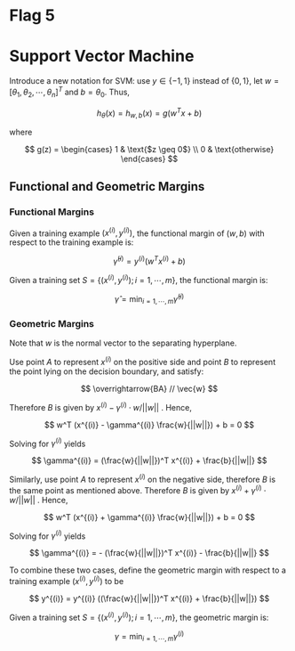# Flag 5
# Support Vector Machine
Introduce a new notation for SVM: use $y \in \{ -1, 1 \}$ instead of $\{ 0, 1 \}$, let $w = [\theta_1, \theta_2, \cdots, \theta_n]^T$ and $b = \theta_0$. Thus,

$$
h_{\theta}(x) = h_{w,b}(x) = g(w^T x + b)
$$

where

$$
g(z) = 
\begin{cases}
1 & \text{$z \geq 0$} \\
0 & \text{otherwise}
\end{cases}
$$

## Functional and Geometric Margins
### Functional Margins
Given a training example $(x^{(i)} , y^{(i)})$, the functional margin of $(w,b)$ with respect to the training example is:

$$
\hat \gamma ^{(i)} = y^{(i)} (w^T x ^{(i)} + b)
$$

Given a training set $S = \{ (x^{(i)} , y^{(i)}); i = 1, \cdots, m \}$, the functional margin is:

$$
\hat \gamma = \min_{i = 1, \cdots, m} \hat \gamma ^ {(i)}
$$

### Geometric Margins
Note that $w$ is the normal vector to the separating hyperplane. 

Use point $A$ to represent $x^{(i)}$ on the positive side and point $B$ to represent the point lying on the decision boundary, and satisfy:

$$
\overrightarrow{BA} // \vec{w}
$$

Therefore $B$ is given by $x^{(i)} - \gamma^{(i)} \cdot w / ||w||$ . Hence,

$$
w^T (x^{(i)} - \gamma^{(i)} \frac{w}{||w||}) + b = 0
$$

Solving for $\gamma^{(i)}$ yields

$$
\gamma^{(i)} = (\frac{w}{||w||})^T x^{(i)} + \frac{b}{||w||}
$$

Similarly, use point $A$ to represent $x^{(i)}$ on the negative side, therefore $B$ is the same point as mentioned above. Therefore $B$ is given by $x^{(i)} + \gamma^{(i)} \cdot w / ||w||$ . Hence,

$$
w^T (x^{(i)} + \gamma^{(i)} \frac{w}{||w||}) + b = 0
$$

Solving for $\gamma^{(i)}$ yields

$$
\gamma^{(i)} = - (\frac{w}{||w||})^T x^{(i)} - \frac{b}{||w||}
$$

To combine these two cases, define the geometric margin with respect to a training example $(x^{(i)} , y^{(i)})$ to be

$$
y^{(i)} = y^{(i)} ((\frac{w}{||w||})^T x^{(i)} + \frac{b}{||w||})
$$

Given a training set $S = \{ (x^{(i)} , y^{(i)}); i = 1, \cdots, m \}$, the geometric margin is:

$$
\gamma = \min_{i = 1, \cdots, m} \gamma ^ {(i)}
$$

